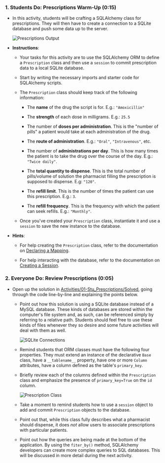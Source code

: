 ### 1. Students Do: Prescriptions Warm-Up (0:15)

* In this activity, students will be crafting a SQLAlchemy class for prescriptions. They will then have to create a connection to a SQLite database and push some data up to the server.

  ![Prescriptions Output](Images/01-Prescriptions_Output.png)

* **Instructions**:

  * Your tasks for this activity are to use the SQLAlchemy ORM to define a `Prescription` class and then use a `session` to commit prescription data to a local SQLite database.

  * Start by writing the necessary imports and starter code for SQLAlchemy scripts.

  * The `Prescription` class should keep track of the following information:

    * The **name** of the drug the script is for. E.g.: `"Amoxicillin"`

    * The **strength** of each dose in milligrams. E.g.: `25.5`

    * The number of **doses per administration**. This is the "number of pills" a patient would take at each administration of the drug.

    * The **route of administration**. E.g.: `"Oral"`, `"Intravenous"`, etc.

    * The number of **administrations per day**. This is how many times the patient is to take the drug over the course of the day. E.g.: `"Twice daily"`.

    * The **total quantity to dispense**. This is the total number of pills/volume of solution the pharmacist filling the prescription is supposed to dispense. E.g: `"120"`.

    * The **refill limit**. This is the number of times the patient can use this prescription. E.g.: `3`.

    * The **refill frequency**. This is the frequency with which the patient can seek refills. E.g.: `"Monthly"`.

  * Once you've created your `Prescription` class, instantiate it and use a `session` to save the new instance to the database.

* **Hints**:

  * For help creating the `Prescription` class, refer to the documentation on [Declaring a Mapping](http://docs.sqlalchemy.org/en/latest/orm/tutorial.html#declare-a-mapping).

  * For help interacting with the database, refer to the documentation on [Creating a Session](http://docs.sqlalchemy.org/en/latest/orm/tutorial.html#creating-a-session).

### 2. Everyone Do: Review Prescriptions (0:05)

* Open up the solution in [Activities/01-Stu_Prescriptions/Solved](Activities/01-Stu_Prescriptions/Solved/Stu_Prescriptions.ipynb), going through the code line-by-line and explaining the points below.

  * Point out how this solution is using a SQLite database instead of a MySQL database. These kinds of databases are stored within the computer's file system and, as such, can be referenced simply by referring to a relative path. Students should feel free to use these kinds of files whenever they so desire and some future activities will deal with them as well.

    ![SQLite Connections](Images/01-Prescriptions_SQLite.png)

  * Remind students that ORM classes must have the following four properties. They must extend an instance of the declarative `Base` class, have a `__tablename__` property, have one or more `Column` attributes, have a column defined as the table's `primary_key`.

  * Briefly review each of the columns defined within the `Prescription` class and emphasize the presence of `primary_key=True` on the `id` column.

    ![Prescription Class](Images/01-Prescriptions_Class.png)

  * Take a moment to remind students how to use a `session` object to add and commit `Prescription` objects to the database.

  * Point out that, while this class fully describes what a pharmacist should dispense, it does _not_ allow users to associate prescriptions with particular patients.

  * Point out how the queries are being made at the bottom of the application. By using the `fiter_by()` method, SQLAlchemy developers can create more complex queries to SQL databases. This will be discussed in more detail during the next activity.
